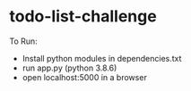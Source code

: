 # todo-list-challenge

To Run:<br>
  - Install python modules in dependencies.txt
  - run app.py (python 3.8.6)
  - open localhost:5000 in a browser